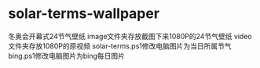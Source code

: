 # solar-terms-wallpaper
冬奥会开幕式24节气壁纸
image文件夹存放截图下来1080P的24节气壁纸
video文件夹存放1080P的原视频
solar-terms.ps1修改电脑图片为当日所属节气
bing.ps1修改电脑图片为bing每日图片